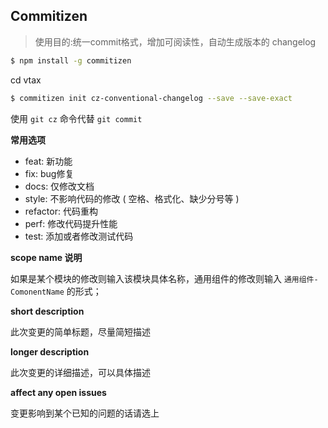 ## Commitizen
> 使用目的:统一commit格式，增加可阅读性，自动生成版本的 changelog
```sh
$ npm install -g commitizen
```

cd vtax

```sh
$ commitizen init cz-conventional-changelog --save --save-exact
```

使用 ```git cz``` 命令代替 ```git commit```

**常用选项**

- feat: 新功能
- fix: bug修复
- docs: 仅修改文档
- style: 不影响代码的修改 ( 空格、格式化、缺少分号等 )
- refactor: 代码重构
- perf: 修改代码提升性能
- test: 添加或者修改测试代码

**scope name 说明**

如果是某个模块的修改则输入该模块具体名称，通用组件的修改则输入 ```通用组件-ComonentName``` 的形式；


**short description**

此次变更的简单标题，尽量简短描述


**longer description**

此次变更的详细描述，可以具体描述


**affect any open issues**

变更影响到某个已知的问题的话请选上
